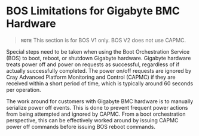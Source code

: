 # BOS Limitations for Gigabyte BMC Hardware

> **`NOTE`** This section is for BOS V1 only.  BOS V2 does not use CAPMC.

Special steps need to be taken when using the Boot Orchestration Service \(BOS\) to boot, reboot, or shutdown Gigabyte hardware.
Gigabyte hardware treats power off and power on requests as successful, regardless of if actually successfully completed.
The power on/off requests are ignored by Cray Advanced Platform Monitoring and Control \(CAPMC\) if they are received within a short period of time, which is typically around 60 seconds per operation.

The work around for customers with Gigabyte BMC hardware is to manually serialize power off events. This is done to prevent frequent power actions from being attempted and ignored by CAPMC.
From a boot orchestration perspective, this can be effectively worked around by issuing CAPMC power off commands before issuing BOS reboot commands.

